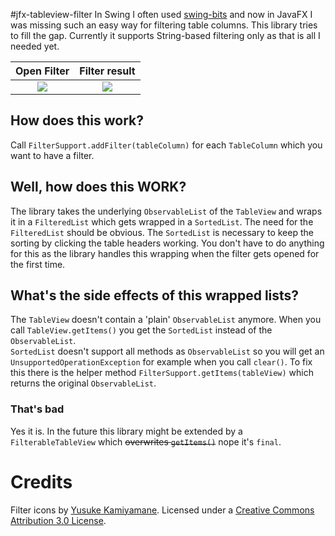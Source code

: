 #jfx-tableview-filter
In Swing I often used [swing-bits](https://github.com/eugener/oxbow) and now in JavaFX I was missing such an easy way for filtering table columns.
This library tries to fill the gap.
Currently it supports String-based filtering only as that is all I needed yet.

 Open Filter            | Filter result
:-------------------------:|:-------------------------:
![](http://i.imgur.com/w0AeGDv.png)  |  ![](http://i.imgur.com/6ozBmAf.png)



## How does this work?
Call `FilterSupport.addFilter(tableColumn)` for each `TableColumn` which you want to have a filter.

## Well, how does this WORK?
The library takes the underlying `ObservableList` of the `TableView` and wraps it in a `FilteredList` which gets wrapped in a `SortedList`.
The need for the `FilteredList` should be obvious.
The `SortedList` is necessary to keep the sorting by clicking the table headers working.
You don't have to do anything for this as the library handles this wrapping when the filter gets opened for the first time.

## What's the side effects of this wrapped lists? 
The `TableView` doesn't contain a 'plain' `ObservableList` anymore.
When you call `TableView.getItems()` you get the `SortedList` instead of the `ObservableList`.  
`SortedList` doesn't support all methods as `ObservableList` so you will get an `UnsupportedOperationException` for example when you call `clear()`.
To fix this there is the helper method `FilterSupport.getItems(tableView)` which returns the original `ObservableList`.
### That's bad
Yes it is.
In the future this library might be extended by a `FilterableTableView` which ~~overwrites `getItems()`~~ nope it's `final`.

# Credits
Filter icons by [Yusuke Kamiyamane](http://p.yusukekamiyamane.com/). Licensed under a [Creative Commons Attribution 3.0 License](http://creativecommons.org/licenses/by/3.0/).
